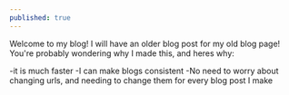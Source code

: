 ```yaml
---
published: true
---
```

Welcome to my blog!
I will have an older blog post for my old blog page!
You're probably wondering why I made this, and heres why:

-it is much faster
-I can make blogs consistent
-No need to worry about changing urls, and needing to change them for every blog post I make
